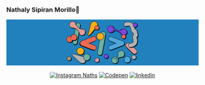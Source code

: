 ### Nathaly Sipiran Morillo👋

![](images/img16.png)

<p align="center">
    <a href="https://www.instagram.com/nathaly_sipiran_morillo"><img src="https://img.shields.io/static/v1?label=Nath%27s%20Instagram&message=0k&color=red&style=social&logo=instagram" alt="Instagram Naths"></a>
   <a href="https://codepen.io/nsipiran"><img src="https://img.shields.io/static/v1?label=Nath%27s%20Codepen&message=0k&color=red&style=social&logo=codepen" alt="Codepen"></a>
   <a href="https://www.linkedin.com/in/nathaly-sipiran-4715aa1b7"><img src="https://img.shields.io/static/v1?label=Nath%27s%20Linkedin&message=0k&color=red&style=social&logo=codepen" alt="linkedin"></a>
    
    
</p>
